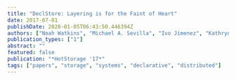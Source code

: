 ```yaml
---
title: "DeclStore: Layering is for the Faint of Heart"
date: 2017-07-01
publishDate: 2020-01-05T06:43:50.446394Z
authors: ["Noah Watkins", "Michael A. Sevilla", "Ivo Jimenez", "Kathryn Dahlgren", "Peter Alvaro", "Shel Finkelstein", "Carlos Maltzahn"]
publication_types: ["1"]
abstract: ""
featured: false
publication: "*HotStorage '17*"
tags: ["papers", "storage", "systems", "declarative", "distributed"]
---
```


